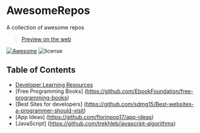 # AwesomeRepos
A collection of awesome repos

> [Preview on the web](https://nicedoc.io/VijendraMalhotra/AwesomeRepos)

[![Awesome](https://cdn.rawgit.com/sindresorhus/awesome/d7305f38d29fed78fa85652e3a63e154dd8e8829/media/badge.svg)](https://github.com/VijendraMalhotra/AwesomeRepos) ![license](https://img.shields.io/github/license/mashape/apistatus.svg)

## Table of Contents

- [Developer Learning Resources](https://github.com/lauragift21/awesome-learning-resources/)
- [Free Programming Books] (https://github.com/EbookFoundation/free-programming-books)
- [Best Sites for developers] (https://github.com/sdmg15/Best-websites-a-programmer-should-visit)
- [App Ideas] (https://github.com/florinpop17/app-ideas)
- [JavaScript] (https://github.com/trekhleb/javascript-algorithms)
